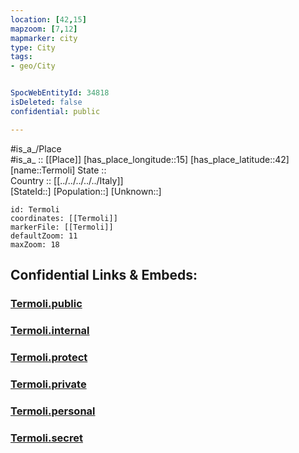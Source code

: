 ```yaml
---
location: [42,15] 
mapzoom: [7,12] 
mapmarker: city 
type: City
tags:
- geo/City


SpocWebEntityId: 34818
isDeleted: false
confidential: public

---
```

#is_a_/Place  
#is_a_ :: [[Place]] 
[has_place_longitude::15] 
[has_place_latitude::42] 
[name::Termoli] 
State ::  
Country :: [[../../../../../Italy]]  
[StateId::] 
[Population::] 
[Unknown::] 


```leaflet
id: Termoli
coordinates: [[Termoli]] 
markerFile: [[Termoli]] 
defaultZoom: 11 
maxZoom: 18
```


## Confidential Links & Embeds: 

### [Termoli.public](/_public/\Earth\Continent\Europe\Europe~South\Italy\regions~Italy\Molise\Campobasso.Province\CityTermoli.public.md) 

### [Termoli.internal](/_internal/\Earth\Continent\Europe\Europe~South\Italy\regions~Italy\Molise\Campobasso.Province\CityTermoli.internal.md) 

### [Termoli.protect](/_protect/\Earth\Continent\Europe\Europe~South\Italy\regions~Italy\Molise\Campobasso.Province\CityTermoli.protect.md) 

### [Termoli.private](/_private/\Earth\Continent\Europe\Europe~South\Italy\regions~Italy\Molise\Campobasso.Province\CityTermoli.private.md) 

### [Termoli.personal](/_personal/\Earth\Continent\Europe\Europe~South\Italy\regions~Italy\Molise\Campobasso.Province\CityTermoli.personal.md) 

### [Termoli.secret](/_secret/\Earth\Continent\Europe\Europe~South\Italy\regions~Italy\Molise\Campobasso.Province\CityTermoli.secret.md)

